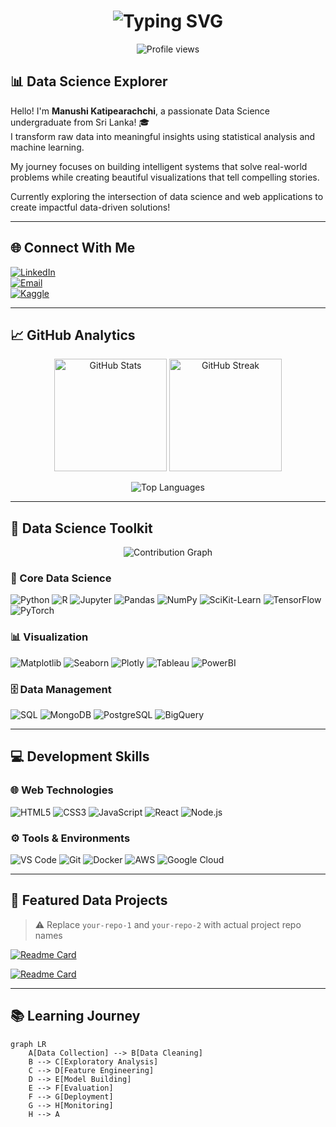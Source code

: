<h1 align="center">
  <img src="https://readme-typing-svg.demolab.com?font=Fira+Code&weight=600&size=28&pause=1000&color=7C3AED&center=true&vCenter=true&width=600&lines=Data.+Analyze.+Visualize.+Innovate." alt="Typing SVG" />
</h1>

<p align="center">
  <img src="https://komarev.com/ghpvc/?username=ManushiChamika&style=flat-square&color=7C3AED" alt="Profile views" />
</p>

## 📊 Data Science Explorer

Hello! I'm **Manushi Katipearachchi**, a passionate Data Science undergraduate from Sri Lanka! 🎓  
I transform raw data into meaningful insights using statistical analysis and machine learning.

My journey focuses on building intelligent systems that solve real-world problems while creating beautiful visualizations that tell compelling stories.

Currently exploring the intersection of data science and web applications to create impactful data-driven solutions!

---

## 🌐 Connect With Me

[![LinkedIn](https://img.shields.io/badge/LinkedIn-0A66C2?style=for-the-badge&logo=linkedin&logoColor=white)](https://www.linkedin.com/in/manushi-katipearachchi-b8481627a/)  
[![Email](https://img.shields.io/badge/Email-7C3AED?style=for-the-badge&logo=gmail&logoColor=white)](mailto:your-email@example.com)  
[![Kaggle](https://img.shields.io/badge/Kaggle-20BEFF?style=for-the-badge&logo=kaggle&logoColor=white)](https://kaggle.com/yourprofile)

---

## 📈 GitHub Analytics

<p align="center">
  <img height="180em" src="https://github-readme-stats.vercel.app/api?username=ManushiChamika&show_icons=true&theme=radical&hide_border=true&bg_color=0f172a&title_color=7C3AED&icon_color=6366F1&text_color=cbd5e1&include_all_commits=true" alt="GitHub Stats" />
  <img height="180em" src="https://streak-stats.demolab.com/?user=ManushiChamika&theme=radical&hide_border=true&background=0f172a&stroke=7C3AED&ring=6366F1&fire=6366F1&currStreakNum=cbd5e1&sideNums=cbd5e1&currStreakLabel=cbd5e1&sideLabels=cbd5e1&dates=94a3b8" alt="GitHub Streak" />
</p>

<p align="center">
  <img src="https://github-readme-stats.vercel.app/api/top-langs/?username=ManushiChamika&layout=compact&theme=radical&hide_border=true&bg_color=0f172a&title_color=7C3AED&text_color=cbd5e1" alt="Top Languages" />
</p>

---

## 🔬 Data Science Toolkit

<p align="center">
  <img src="https://github-readme-activity-graph.vercel.app/graph?username=ManushiChamika&theme=react-dark&bg_color=0f172a&color=cbd5e1&line=7C3AED&point=6366F1&area=true&hide_border=true" alt="Contribution Graph" />
</p>

### 🧪 Core Data Science

![Python](https://img.shields.io/badge/Python-3776AB?style=for-the-badge&logo=python&logoColor=white)
![R](https://img.shields.io/badge/R-276DC3?style=for-the-badge&logo=r&logoColor=white)
![Jupyter](https://img.shields.io/badge/Jupyter-F37626?style=for-the-badge&logo=jupyter&logoColor=white)
![Pandas](https://img.shields.io/badge/Pandas-150458?style=for-the-badge&logo=pandas&logoColor=white)
![NumPy](https://img.shields.io/badge/NumPy-013243?style=for-the-badge&logo=numpy&logoColor=white)
![SciKit-Learn](https://img.shields.io/badge/Scikit_Learn-F7931E?style=for-the-badge&logo=scikitlearn&logoColor=white)
![TensorFlow](https://img.shields.io/badge/TensorFlow-FF6F00?style=for-the-badge&logo=tensorflow&logoColor=white)
![PyTorch](https://img.shields.io/badge/PyTorch-EE4C2C?style=for-the-badge&logo=pytorch&logoColor=white)

### 📊 Visualization

![Matplotlib](https://img.shields.io/badge/Matplotlib-11557C?style=for-the-badge&logo=matplotlib&logoColor=white)
![Seaborn](https://img.shields.io/badge/Seaborn-4C72B0?style=for-the-badge)
![Plotly](https://img.shields.io/badge/Plotly-3F4F75?style=for-the-badge&logo=plotly&logoColor=white)
![Tableau](https://img.shields.io/badge/Tableau-E97627?style=for-the-badge&logo=tableau&logoColor=white)
![PowerBI](https://img.shields.io/badge/PowerBI-F2C811?style=for-the-badge&logo=powerbi&logoColor=black)

### 🗄️ Data Management

![SQL](https://img.shields.io/badge/SQL-4479A1?style=for-the-badge&logo=mysql&logoColor=white)
![MongoDB](https://img.shields.io/badge/MongoDB-47A248?style=for-the-badge&logo=mongodb&logoColor=white)
![PostgreSQL](https://img.shields.io/badge/PostgreSQL-4169E1?style=for-the-badge&logo=postgresql&logoColor=white)
![BigQuery](https://img.shields.io/badge/BigQuery-4285F4?style=for-the-badge&logo=googlecloud&logoColor=white)

---

## 💻 Development Skills

### 🌐 Web Technologies

![HTML5](https://img.shields.io/badge/HTML5-E34F26?style=for-the-badge&logo=html5&logoColor=white)
![CSS3](https://img.shields.io/badge/CSS3-1572B6?style=for-the-badge&logo=css3&logoColor=white)
![JavaScript](https://img.shields.io/badge/JavaScript-F7DF1E?style=for-the-badge&logo=javascript&logoColor=black)
![React](https://img.shields.io/badge/React-61DAFB?style=for-the-badge&logo=react&logoColor=black)
![Node.js](https://img.shields.io/badge/Node.js-339933?style=for-the-badge&logo=nodedotjs&logoColor=white)

### ⚙️ Tools & Environments

![VS Code](https://img.shields.io/badge/VS_Code-0078D4?style=for-the-badge&logo=visual%20studio%20code&logoColor=white)
![Git](https://img.shields.io/badge/Git-F05032?style=for-the-badge&logo=git&logoColor=white)
![Docker](https://img.shields.io/badge/Docker-2496ED?style=for-the-badge&logo=docker&logoColor=white)
![AWS](https://img.shields.io/badge/AWS-232F3E?style=for-the-badge&logo=amazonaws&logoColor=white)
![Google Cloud](https://img.shields.io/badge/Google_Cloud-4285F4?style=for-the-badge&logo=googlecloud&logoColor=white)

---

## 🚀 Featured Data Projects

> ⚠️ Replace `your-repo-1` and `your-repo-2` with actual project repo names

[![Readme Card](https://github-readme-stats.vercel.app/api/pin/?username=ManushiChamika&repo=your-repo-1&theme=radical&bg_color=0f172a&title_color=7C3AED)](https://github.com/ManushiChamika/your-repo-1)

[![Readme Card](https://github-readme-stats.vercel.app/api/pin/?username=ManushiChamika&repo=your-repo-2&theme=radical&bg_color=0f172a&title_color=7C3AED)](https://github.com/ManushiChamika/your-repo-2)

---

## 📚 Learning Journey

```mermaid
graph LR
    A[Data Collection] --> B[Data Cleaning]
    B --> C[Exploratory Analysis]
    C --> D[Feature Engineering]
    D --> E[Model Building]
    E --> F[Evaluation]
    F --> G[Deployment]
    G --> H[Monitoring]
    H --> A
